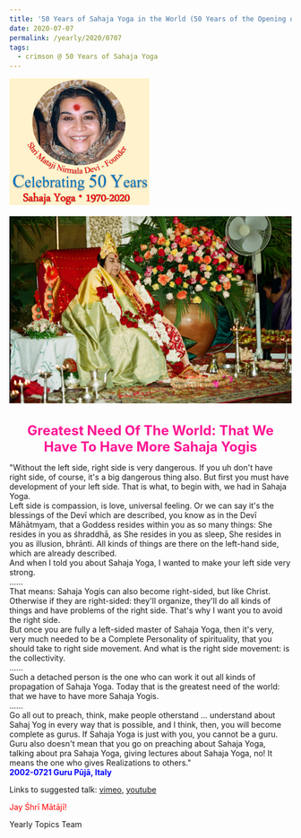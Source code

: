 ```yaml
---
title: '50 Years of Sahaja Yoga in the World (50 Years of the Opening of the Sahasrāra Chakra), Post 22'
date: 2020-07-07
permalink: /yearly/2020/0707
tags:
  - crimson @ 50 Years of Sahaja Yoga
---
```


<div style="text-align: left"><img src="/images/Celebrating50YearsSahajaYoga.png" width="250" /></div><br>

<div style="text-align: center"><img src="/images/image456.png" /></div>

<br>
<p style="color:DeepPink; text-align:center">
<font size="+2"><b>Greatest Need Of The World: That We Have To Have More Sahaja Yogis</b><br></font>
</p>

<p>
"Without the left side, right side is very dangerous. If you uh don't have right side, of course, it's a big dangerous thing also. But first you must have development of your left side. That is what, to begin with, we had in Sahaja Yoga.<br>
Left side is compassion, is love, universal feeling. Or we can say it's the blessings of the Devī which are described, you know as in the Devī Māhātmyam, that a Goddess resides within you as so many things: She resides in you as śhraddhā, as She resides in you as sleep, She resides in you as illusion, bhrānti. All kinds of things are there on the left-hand side, which are already described.<br>
And when I told you about Sahaja Yoga, I wanted to make your left side very strong.<br>
......<br>
That means: Sahaja Yogis can also become right-sided, but like Christ. Otherwise if they are right-sided: they'll organize, they'll do all kinds of things and have problems of the right side. That's why I want you to avoid the right side.<br>
But once you are fully a left-sided master of Sahaja Yoga, then it's very, very much needed to be a Complete Personality of spirituality, that you should take to right side movement. And what is the right side movement: is the collectivity.<br>
......<br>
Such a detached person is the one who can work it out all kinds of propagation of Sahaja Yoga. Today that is the greatest need of the world: that we have to have more Sahaja Yogis.<br>
......<br>
Go all out to preach, think, make people otherstand ... understand about Sahaj Yog in every way that is possible, and I think, then, you will become complete as gurus. If Sahaja Yoga is just with you, you cannot be a guru. Guru also doesn't mean that you go on preaching about Sahaja Yoga, talking about pra Sahaja Yoga, giving lectures about Sahaja Yoga, no! It means the one who gives Realizations to others."<br>
<font color="blue"><b>2002-0721 Guru Pūjā, Italy</b></font><br>
</p>

Links to suggested talk: <a href="https://vimeo.com/24547969"> vimeo</a>, <a href="https://www.youtube.com/watch?v=fAMfW9pHRxs"> youtube</a><br>

<p style="color:red;">Jay Śhrī Mātājī!<br></p>

Yearly Topics Team